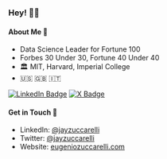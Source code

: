 ### Hey! 🧑‍🚀

#### About Me 🚀

- Data Science Leader for Fortune 100
- Forbes 30 Under 30, Fortune 40 Under 40
- 🏛️ MIT, Harvard, Imperial College
- 🇺🇸 🇬🇧 🇮🇹 

[![LinkedIn Badge](https://img.shields.io/badge/LinkedIn-Profile-informational?style=flat&logo=linkedin&logoColor=white&color=0D76A8)](https://www.linkedin.com/in/jayzuccarelli/)
[![X Badge](https://img.shields.io/badge/X-Profile-informational?style=flat&logo=twitter&logoColor=white&color=1CA2F1)](https://x.com/jayzuccarelli)

#### Get in Touch 📝
- LinkedIn: [@jayzuccarelli](https://www.linkedin.com/in/jayzuccarelli/)
- Twitter: [@jayzuccarelli](https://twitter.com/jayzuccarelli)
- Website: [eugeniozuccarelli.com](https://eugeniozuccarelli.com)
